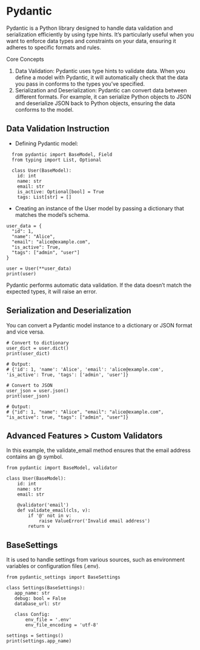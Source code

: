 # Pydantic
Pydantic is a Python library designed to handle data validation and serialization efficiently by using type hints. It’s particularly useful when you want to enforce data types and constraints on your data, ensuring it adheres to specific formats and rules.

Core Concepts
1. Data Validation: Pydantic uses type hints to validate data. When you define a model with Pydantic, it will automatically check that the data you pass in conforms to the types you’ve specified.
2. Serialization and Deserialization: Pydantic can convert data between different formats. For example, it can serialize Python objects to JSON and deserialize JSON back to Python objects, ensuring the data conforms to the model.

## Data Validation Instruction 
* Defining Pydantic model:
```
  from pydantic import BaseModel, Field
  from typing import List, Optional

  class User(BaseModel):
    id: int
    name: str
    email: str
    is_active: Optional[bool] = True
    tags: List[str] = []
```
  * Creating an instance of the User model by passing a dictionary that matches the model’s schema.
  ```
  user_data = {
    "id": 1,
    "name": "Alice",
    "email": "alice@example.com",
    "is_active": True,
    "tags": ["admin", "user"]
  }

  user = User(**user_data)
  print(user)
  ```
Pydantic performs automatic data validation. If the data doesn’t match the expected types, it will raise an error.

## Serialization and Deserialization
You can convert a Pydantic model instance to a dictionary or JSON format and vice versa.
```
# Convert to dictionary
user_dict = user.dict()
print(user_dict)

# Output:
# {'id': 1, 'name': 'Alice', 'email': 'alice@example.com', 'is_active': True, 'tags': ['admin', 'user']}

# Convert to JSON
user_json = user.json()
print(user_json)

# Output:
# {"id": 1, "name": "Alice", "email": "alice@example.com", "is_active": true, "tags": ["admin", "user"]}
```
## Advanced Features > Custom Validators
In this example, the validate_email method ensures that the email address contains an @ symbol.
```
from pydantic import BaseModel, validator

class User(BaseModel):
    id: int
    name: str
    email: str

    @validator('email')
    def validate_email(cls, v):
        if '@' not in v:
            raise ValueError('Invalid email address')
        return v
```
## BaseSettings
 It is used to handle settings from various sources, such as environment variables or configuration files (.env).
 ```
from pydantic_settings import BaseSettings

class Settings(BaseSettings):
    app_name: str
    debug: bool = False
    database_url: str

    class Config:
        env_file = '.env'
        env_file_encoding = 'utf-8'

settings = Settings()
print(settings.app_name)

```
